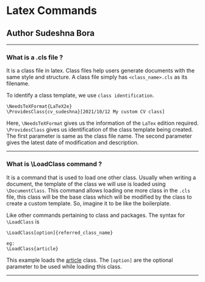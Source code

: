 # Latex Commands 

## Author Sudeshna Bora 

---

### What is a .cls file ? 

It is a class file in latex. 
Class files help users generate documents with the same style and structure.
A class file simply has ```<class_name>.cls``` as its filename.

To identify a class template, we use ```class identification```.

```
\NeedsTeXFormat{LaTeX2e}
\ProvidesClass{cv_sudeshna}[2021/10/12 My custom CV class]
```
Here, ```\NeedsTeXFormat``` gives us the information of the ```LaTex``` edition required. 
```\ProvidesClass``` gives us identification of the class template being created. The first parameter is same as the class file name. The second parameter gives
the latest date of modification and description. 

---

### What is \LoadClass command ?

It is a command that is used to load one other class. 
Usually when writing a document, the template of the class we will use is loaded using ```\DocumentClass```. 
This command allows loading one more class in the ```.cls``` file, this class will be the base class which will be modified by the class to create a custom template.
So, imagine it to be like the boilerplate.

Like other commands pertaining to class and packages. 
The syntax for ```\LoadClass``` is 

```
\LoadClass[option]{referred_class_name}

eg: 
\LoadClass{article}
```

This example loads the [article](https://ctan.org/pkg/article) class. The ```[option]``` are the optional parameter to be used while loading this class. 

---
